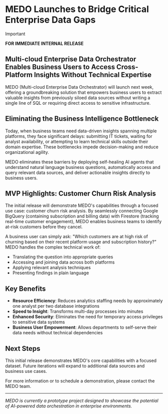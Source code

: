 # MEDO Launches to Bridge Critical Enterprise Data Gaps

> [!IMPORTANT]
>
> **FOR IMMEDIATE INTERNAL RELEASE**

## Multi-cloud Enterprise Data Orchestrator Enables Business Users to Access Cross-Platform Insights Without Technical Expertise

MEDO (Multi-cloud Enterprise Data Orchestrator) will launch next week, offering a groundbreaking solution that empowers business users to extract valuable insights from previously siloed data sources without writing a single line of SQL or requiring direct access to sensitive infrastructure.

## Eliminating the Business Intelligence Bottleneck

Today, when business teams need data-driven insights spanning multiple platforms, they face significant delays: submitting IT tickets, waiting for analyst availability, or attempting to learn technical skills outside their domain expertise. These bottlenecks impede decision-making and reduce organizational agility.

MEDO eliminates these barriers by deploying self-healing AI agents that understand natural language business questions, automatically access and query relevant data sources, and deliver actionable insights directly to business users.

## MVP Highlights: Customer Churn Risk Analysis

The initial release will demonstrate MEDO's capabilities through a focused use case: customer churn risk analysis. By seamlessly connecting Google BigQuery (containing subscription and billing data) with Firestore (tracking real-time customer engagement), MEDO enables business teams to identify at-risk customers before they cancel.

A business user can simply ask: "Which customers are at high risk of churning based on their recent platform usage and subscription history?" MEDO handles the complex technical work of:

- Translating the question into appropriate queries
- Accessing and joining data across both platforms
- Applying relevant analysis techniques
- Presenting findings in plain language

## Key Benefits

- **Resource Efficiency**: Reduces analytics staffing needs by approximately one analyst per two database integrations
- **Speed to Insight**: Transforms multi-day processes into minutes
- **Enhanced Security**: Eliminates the need for temporary access privileges to sensitive data systems
- **Business User Empowerment**: Allows departments to self-serve their data needs without technical dependencies

## Next Steps

This initial release demonstrates MEDO's core capabilities with a focused dataset. Future iterations will expand to additional data sources and business use cases.

For more information or to schedule a demonstration, please contact the MEDO team.

---

_MEDO is currently a prototype project designed to showcase the potential of AI-powered data orchestration in enterprise environments._
